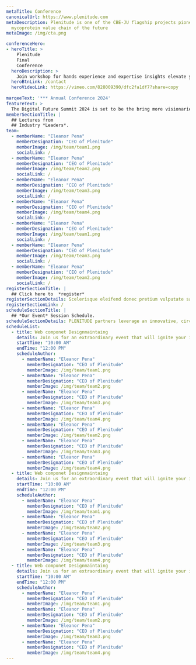```yaml
---
metaTitle: Conference
canonicalUrl: https://www.plenitude.com
metaDescription: Plenitude is one of the CBE-JU flagship projects pioneering the
  mycoprotein value chain of the future
metaImage: /img/cta.png

conferenceHero:
- heroTitle: >
    Plenitude 
    Final 
    Conference
  heroDescription: >
    Join workshop for hands experience and expertise insights elevate your skills with our network. We’re insights elevate your skills with our network
  heroBtnLink: /contact
  heroVideoLink: https://vimeo.com/828009390/dfc2fa1df7?share=copy
  
marqeeText: '*** Annual Conference 2024'
featureText: >
  The Digital Future Summit 2024 is set to be the bring more visionaries together from [around](/contact) the world to explore the latest trends and advancements in  digital and will create a place of harmony and creativity.
memberSectionTitle: | 
  ## Lectures from 
  ## Industry *Leaders*.
team: 
  - memberName: "Eleanor Pena"
    memberDesignation: "CEO of Plenitude"
    memberImage: /img/team/team1.png
    socialLink: /
  - memberName: "Eleanor Pena"
    memberDesignation: "CEO of Plenitude"
    memberImage: /img/team/team2.png
    socialLink: /
  - memberName: "Eleanor Pena"
    memberDesignation: "CEO of Plenitude"
    memberImage: /img/team/team3.png
    socialLink: /
  - memberName: "Eleanor Pena"
    memberDesignation: "CEO of Plenitude"
    memberImage: /img/team/team4.png
    socialLink: /
  - memberName: "Eleanor Pena"
    memberDesignation: "CEO of Plenitude"
    memberImage: /img/team/team1.png
    socialLink: /
  - memberName: "Eleanor Pena"
    memberDesignation: "CEO of Plenitude"
    memberImage: /img/team/team3.png
    socialLink: /
  - memberName: "Eleanor Pena"
    memberDesignation: "CEO of Plenitude"
    memberImage: /img/team/team2.png
    socialLink: /
registerSectionTitle: |
  ## Click here to  *register*
registerSectionDetails: Scelerisque eleifend donec pretium vulputate sapien. Sodales ut etiam sit amet nis.
registerSectionLink: /
scheduleSectionTitle: |
  ## *Our Event* Session Schedule.
scheduleSectionDetails: PLENITUDE partners leverage an innovative, circular bioprocess integrating the production of biofuel and mycoprotein. The result is ABUNDA, an ingredient used to produce high quality foods and bio-based products that set new standards for both sustainability and scalability.
scheduleList:
  - title: Web componet Designmaintaing
    details: Join us for an extraordinary event that will ignite your imagination and inspire you to reach new heights.
    startTime: "10:00 AM"
    endTime: "12:00 PM"
    scheduleAuthor:
      - memberName: "Eleanor Pena"
        memberDesignation: "CEO of Plenitude"
        memberImage: /img/team/team1.png
      - memberName: "Eleanor Pena"
        memberDesignation: "CEO of Plenitude"
        memberImage: /img/team/team2.png
      - memberName: "Eleanor Pena"
        memberDesignation: "CEO of Plenitude"
        memberImage: /img/team/team3.png
      - memberName: "Eleanor Pena"
        memberDesignation: "CEO of Plenitude"
        memberImage: /img/team/team4.png
      - memberName: "Eleanor Pena"
        memberDesignation: "CEO of Plenitude"
        memberImage: /img/team/team2.png
      - memberName: "Eleanor Pena"
        memberDesignation: "CEO of Plenitude"
        memberImage: /img/team/team3.png
      - memberName: "Eleanor Pena"
        memberDesignation: "CEO of Plenitude"
        memberImage: /img/team/team4.png
  - title: Web componet Designmaintaing
    details: Join us for an extraordinary event that will ignite your imagination and inspire you to reach new heights.
    startTime: "10:00 AM"
    endTime: "12:00 PM"
    scheduleAuthor:
      - memberName: "Eleanor Pena"
        memberDesignation: "CEO of Plenitude"
        memberImage: /img/team/team1.png
      - memberName: "Eleanor Pena"
        memberDesignation: "CEO of Plenitude"
        memberImage: /img/team/team2.png
      - memberName: "Eleanor Pena"
        memberDesignation: "CEO of Plenitude"
        memberImage: /img/team/team3.png
      - memberName: "Eleanor Pena"
        memberDesignation: "CEO of Plenitude"
        memberImage: /img/team/team4.png
  - title: Web componet Designmaintaing
    details: Join us for an extraordinary event that will ignite your imagination and inspire you to reach new heights.
    startTime: "10:00 AM"
    endTime: "12:00 PM"
    scheduleAuthor:
      - memberName: "Eleanor Pena"
        memberDesignation: "CEO of Plenitude"
        memberImage: /img/team/team1.png
      - memberName: "Eleanor Pena"
        memberDesignation: "CEO of Plenitude"
        memberImage: /img/team/team2.png
      - memberName: "Eleanor Pena"
        memberDesignation: "CEO of Plenitude"
        memberImage: /img/team/team3.png
      - memberName: "Eleanor Pena"
        memberDesignation: "CEO of Plenitude"
        memberImage: /img/team/team4.png
---
```

